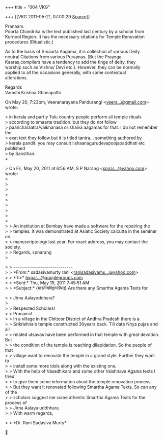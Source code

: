 +++
title = "004 VKG"

+++
[[VKG	2011-05-21, 07:00:29 [Source](https://groups.google.com/g/bvparishat/c/fE7RuZTtuJM)]]



Pranaam.  
Poorta Chandrika is the text published last century by a scholar from  
Kurnool Region. It has the necessary citations for Temple Renovation  
procedures (Ritualistic.)

As to the basis of Smaarta Aagama, it is collection of various Deity  
neutral Citations from various Puraanas. (But the Prayoga  
Kaaras,compilers have a tendency to add the tinge of deity, they  
worship such as Vishnu/ Devi etc.). However, they can be normally  
applied to all the occasions generally, with some contextual  
alterations.

Regards  
Vamshi Krishna Ghanapathi

On May 20, 7:23pm, Veeranarayana Pandurangi \<[veera...@gmail.com]()\>  
wrote:

  
\> in kerala and partly Tulu country people perform all temple rituals  
\> according to smaarta tradition. but they do not follow  
\> paancharaatra/vaikhanasa or shaiva aagamas for that. I do not remember the  
\> exat text they follow but it is titled tantra... something authored by  
\> kerala pandit. you may consult Iishaanagurudevapoojapaddhati etc published  
\> by Sansthan.  
\>  

\> On Fri, May 20, 2011 at 6:56 AM, S P Narang \<[spnar...@yahoo.com]()\> wrote:  
\>  
\>  
\>  
\>  
\>  
\>  
\>  
\>  
\>  
\> \> An institution at Bombay have made a software for the repairing the  
\> \> temples. It was demonstrated at Asiatic Society calcutta in the seminar on  
\> \> manuscriptology last year. For exact address, you may contact the society.  
\> \> Regards, spnarang  
\>  

\> \> ------------------------------  
\> \> \*From:\* sadasivamurty rani \<[ranisadasivamu...@yahoo.com]()\>  
\> \> \*To:\* [bvpar...@googlegroups.com]()  
\> \> \*Sent:\* Thu, May 19, 2011 7:45:51 AM  
\> \> \*Subject:\* {भारतीयविद्वत्परिषत्} Are there any Smartha Agama Texts for

  
\> \> Jirna Aalayoddhara?  
\>  
\> \> Respected Scholars!  
\> \> Pranams!  
\> \> In a village in the Chittoor District of Andhra Pradesh there is a  
\> \> Srikrishna's temple constructed 30years back. Till date Nitya pujas and all  
\> \> related utsavas have been performed in that temple with great devotion. But  
\> \> the condition of the temple is reaching dilapidation. So the people of that  
\> \> village want to renovate the temple in a grand style. Further they want to  
\> \> install some more idols along with the existing one.  
\> \> With the help of Vasadhikara and some other Vaishnava Agama texts I tried  
\> \> to give them some information about the temple renovation process.  
\> \> But they want it renovated following Smartha Agama Texts. So can any of the  
\> \> scholars suggest me some athentic Smartha Agama Texts for the process of  
\> \> Jirna Aalaya uddhhara.  
\> \> With warm regards,  

\> \> \*Dr. Rani Sadasiva Murty\*



